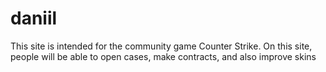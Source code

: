 # daniil
 This site is intended for the community game Counter Strike. On this site, people will be able to open cases, make contracts, and also improve skins
